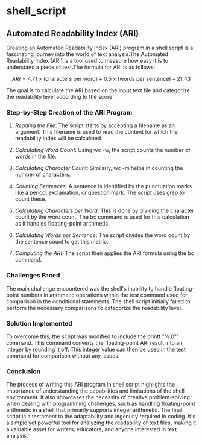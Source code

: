 # shell_script
## Automated Readability Index (ARI) 

Creating an Automated Readability Index (ARI) program in a shell script is a fascinating journey into the world of text analysis.The Automated Readability Index (ARI) is a tool used to measure how easy it is to understand a piece of text.The formula for ARI is as follows:

$$ ARI = 4.71 \times (\text{characters per word}) + 0.5 \times (\text{words per sentence}) - 21.43 $$

The goal is to calculate the ARI based on the input text file and categorize the readability level according to the score.

### Step-by-Step Creation of the ARI Program

1. *Reading the File*: The script starts by accepting a filename as an argument. This filename is used to read the content for which the readability index will be calculated.

2. *Calculating Word Count*: Using wc -w, the script counts the number of words in the file.

3. *Calculating Character Count*: Similarly, wc -m helps in counting the number of characters.

4. *Counting Sentences*: A sentence is identified by the punctuation marks like a period, exclamation, or question mark. The script uses grep to count these.

5. *Calculating Characters per Word*: This is done by dividing the character count by the word count. The bc command is used for this calculation as it handles floating-point arithmetic.

6. *Calculating Words per Sentence*: The script divides the word count by the sentence count to get this metric.

7. *Computing the ARI*: The script then applies the ARI formula using the bc command.

### Challenges Faced

The main challenge encountered was the shell's inability to handle floating-point numbers in arithmetic operations within the test command used for comparison in the conditional statements. The shell script initially failed to perform the necessary comparisons to categorize the readability level.

### Solution Implemented

To overcome this, the script was modified to include the printf "%.0f" command. This command converts the floating-point ARI result into an integer by rounding it off. This integer value can then be used in the test command for comparison without any issues.

### Conclusion

The process of writing this ARI program in shell script highlights the importance of understanding the capabilities and limitations of the shell environment. It also showcases the necessity of creative problem-solving when dealing with programming challenges, such as handling floating-point arithmetic in a shell that primarily supports integer arithmetic. The final script is a testament to the adaptability and ingenuity required in coding. It's a simple yet powerful tool for analyzing the readability of text files, making it a valuable asset for writers, educators, and anyone interested in text analysis.`
